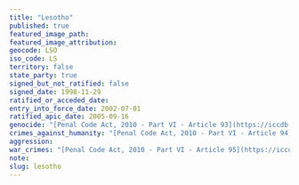 ```yaml
---
title: "Lesotho"
published: true
featured_image_path:
featured_image_attribution:
geocode: LSO
iso_code: LS
territory: false
state_party: true
signed_but_not_ratified: false
signed_date: 1998-11-29
ratified_or_acceded_date:
entry_into_force_date: 2002-07-01
ratified_apic_date: 2005-09-16
genocide: "[Penal Code Act, 2010 - Part VI - Article 93](https://iccdb.hrlc.net/data/doc/776/keyword/46/)"
crimes_against_humanity: "[Penal Code Act, 2010 - Part VI - Article 94](https://iccdb.hrlc.net/data/doc/776/keyword/13/)"
aggression:
war_crimes: "[Penal Code Act, 2010 - Part VI - Article 95](https://iccdb.hrlc.net/data/doc/776/keyword/145/)"
note:
slug: lesotho
---
```

